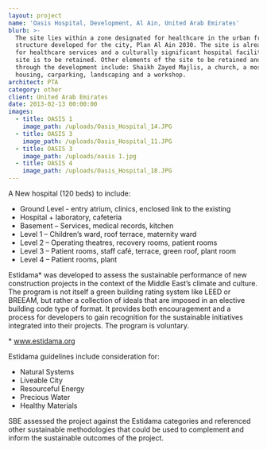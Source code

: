 ```yaml
---
layout: project
name: 'Oasis Hospital, Development, Al Ain, United Arab Emirates'
blurb: >-
  The site lies within a zone designated for healthcare in the urban framework
  structure developed for the city, Plan Al Ain 2030. The site is already used
  for healthcare services and a culturally significant hospital facility on the
  site is to be retained. Other elements of the site to be retained and enhanced
  through the development include: Shaikh Zayed Majlis, a church, a mosque,
  housing, carparking, landscaping and a workshop.
architect: PTA
category: other
client: United Arab Emirates
date: 2013-02-13 00:00:00
images:
  - title: OASIS 1
    image_path: /uploads/Oasis_Hospital_14.JPG
  - title: OASIS 3
    image_path: /uploads/Oasis_Hospital_11.JPG
  - title: OASIS 3
    image_path: /uploads/oasis 1.jpg
  - title: OASIS 4
    image_path: /uploads/Oasis_Hospital_18.JPG
---
```



A New hospital (120 beds) to include:

* Ground Level - entry atrium, clinics, enclosed link to the existing
* Hospital + laboratory, cafeteria
* Basement – Services, medical records, kitchen
* Level 1 – Children’s ward, roof terrace, maternity ward
* Level 2 – Operating theatres, recovery rooms, patient rooms
* Level 3 – Patient rooms, staff café, terrace, green roof, plant room
* Level 4 – Patient rooms, plant

Estidama\* was developed to assess the sustainable performance of new construction projects in the context of the Middle East’s climate and culture. The program is not itself a green building rating system like LEED or BREEAM, but rather a collection of ideals that are imposed in an elective building code type of format. It provides both encouragement and a process for developers to gain recognition for the sustainable initiatives integrated into their projects. The program is voluntary.

\* www.estidama.org

Estidama guidelines include consideration for:

* Natural Systems
* Liveable City
* Resourceful Energy
* Precious Water
* Healthy Materials

SBE assessed the project against the Estidama categories and referenced other sustainable methodologies that could be used to complement and inform the sustainable outcomes of the project.
